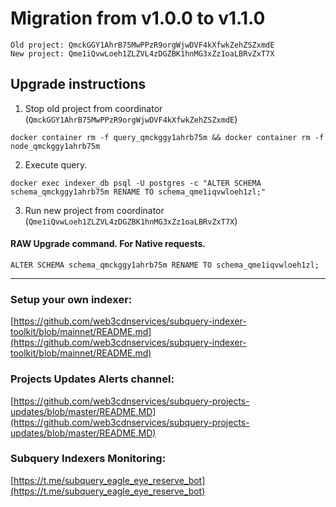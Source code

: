 # Migration from v1.0.0 to v1.1.0
```
Old project: QmckGGY1AhrB75MwPPzR9orgWjwDVF4kXfwkZehZSZxmdE
New project: Qme1iQvwLoeh1ZLZVL4zDGZBK1hnMG3xZz1oaLBRvZxT7X
```


## Upgrade instructions
 1) Stop old project from coordinator (`QmckGGY1AhrB75MwPPzR9orgWjwDVF4kXfwkZehZSZxmdE`)

```
docker container rm -f query_qmckggy1ahrb75m && docker container rm -f node_qmckggy1ahrb75m
```

 2) Execute query.

```
docker exec indexer_db psql -U postgres -c "ALTER SCHEMA schema_qmckggy1ahrb75m RENAME TO schema_qme1iqvwloeh1zl;"

```

 3) Run new project from coordinator (`Qme1iQvwLoeh1ZLZVL4zDGZBK1hnMG3xZz1oaLBRvZxT7X`)

#### RAW Upgrade command. For Native requests.
`ALTER SCHEMA schema_qmckggy1ahrb75m RENAME TO schema_qme1iqvwloeh1zl;`


___
### Setup your own indexer:

[https://github.com/web3cdnservices/subquery-indexer-toolkit/blob/mainnet/README.md](https://github.com/web3cdnservices/subquery-indexer-toolkit/blob/mainnet/README.md)

### Projects Updates Alerts channel:

[https://github.com/web3cdnservices/subquery-projects-updates/blob/master/README.MD](https://github.com/web3cdnservices/subquery-projects-updates/blob/master/README.MD)

### Subquery Indexers Monitoring:

[https://t.me/subquery_eagle_eye_reserve_bot](https://t.me/subquery_eagle_eye_reserve_bot)
